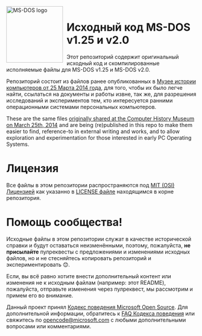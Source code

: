<img width="150" height="150" align="left" style="float: left; margin: 0 10px 0 0;" alt="MS-DOS logo" src="https://github.com/Microsoft/MS-DOS/blob/master/msdos-logo.png">

# Исходный код MS-DOS v1.25 и v2.0
Этот репозиторий содержит оригинальный исходный код и скомпилированные исполняемые файлы для MS-DOS v1.25 и MS-DOS v2.0.

Репозиторий состоит из файлов ранее опубликованных в [Музее истории компьютеров от 25 Марта 2014 года]( http://www.computerhistory.org/atchm/microsoft-ms-dos-early-source-code/), для того, чтобы их было легче найти, ссылаться на документы и работы извне, так же, для разрешения исследований и экспериментов тем, кто интересуется ранними операционными системами персональных компьютеров.

These are the same files [originally shared at the Computer History Museum on March 25th, 2014]( http://www.computerhistory.org/atchm/microsoft-ms-dos-early-source-code/) and are being (re)published in this repo to make them easier to find, reference-to in external writing and works, and to allow exploration and experimentation for those interested in early PC Operating Systems.

# Лицензия
Все файлы в этом репозитории распространяются под [MIT (OSI) Лицензией](https://en.wikipedia.org/wiki/MIT_License) как указанно в [LICENSE файле](https://github.com/Microsoft/MS-DOS/blob/master/LICENSE.md) находящимся в корне репозитория.

# Помощь сообщества!
Исходные файлы в этом репозитории служат в качестве исторической справки и будут оставаться неизменёнными, поэтому, пожалуйста, **не присылайте** пулреквесты с предложениями и изменениями исходных файлов, но и не стесняйтесь копировать репозиторий и экспериментировать 😊.

Если, вы всё равно хотите внести дополнительный контент или изменения не к исходным файлам (например: этот README), пожалуйста, отправьте изменения через пулреквест, мы рассмотрим и примем его во внимание.

Данный проект принял [Кодекс поведения Microsoft Open Source](https://opensource.microsoft.com/codeofconduct/). Для дополнительной информации, обратитесь к [FAQ Кодекса поведения](https://opensource.microsoft.com/codeofconduct/faq/) или свяжитесь по [opencode@microsoft.com](mailto:opencode@microsoft.com) с любыми дополнительными вопросами или комментариями.
